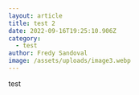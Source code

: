 ```yaml
---
layout: article
title: test 2
date: 2022-09-16T19:25:10.906Z
category:
  - test
author: Fredy Sandoval
image: /assets/uploads/image3.webp
---
```

test